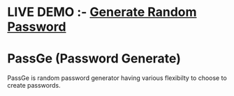 # LIVE DEMO :- <a href="https://aliekmandal.github.io/passGe"> Generate Random Password</a>
# PassGe (Password Generate)

PassGe is random password generator having various flexibilty to choose to
create passwords.


